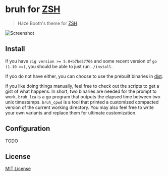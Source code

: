 # bruh for [ZSH](http://zsh.org)

>  Haze Booth's theme for [ZSH](http://zsh.org).

![Screenshot](https://haze.cool/static/bruh_preview.png)

## Install

If you have `zig version >= 5.0+b7be57766` and some recent version of `go (1.10 >=)`, you should be able to just run `./install`.

If yoo do not have either, you can choose to use the prebuilt binaries in [dist](https://github.com/haze/bruh/blob/master/dist).

If you like doing things manually, feel free to check out the scripts to get a gist of what happens. In short, two binaries are needed for the prompt to work. `bruh_lca` is a go program that outputs the elapsed time between two unix timestamps. `bruh_cpwd` is a tool that printed a customized compacted version of the current working directory. You may also feel free to write your own variants and replace them for ultimate customization.

## Configuration

TODO

## License

[MIT License](./LICENSE)
